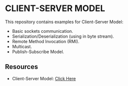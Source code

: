 # CLIENT-SERVER MODEL
This repository contains examples for Client-Server Model:
- Basic sockets communication.
- Serialization/Deserialization (using in byte stream).
- Remote Method Invocation (RMI).
- Multicast.
- Publish-Subscribe Model.

## Resources
- Client-Server Model: [Click Here](https://en.wikipedia.org/wiki/Client–server_model)
